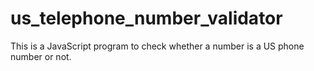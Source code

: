 # us_telephone_number_validator
This is a JavaScript program to check whether a number is a US phone number or not.
